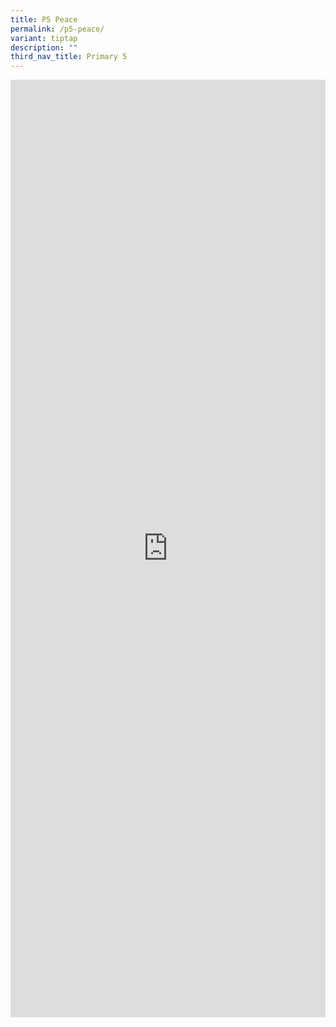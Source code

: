 ```yaml
---
title: P5 Peace
permalink: /p5-peace/
variant: tiptap
description: ""
third_nav_title: Primary 5
---
```

<div class="iframe-wrapper">
<iframe height="1500" width="100%" allowfullscreen="true" frameborder="0" src="https://docs.google.com/document/d/e/2PACX-1vRscZect1ansB8WU16kWtnr0iE7cjyfpe72zheAAe7AitPQUgY57LxBA8RiALbh0A/pub?embedded=true"></iframe>
</div>
<p></p>